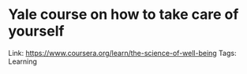 # Yale course on how to take care of yourself

Link: https://www.coursera.org/learn/the-science-of-well-being
Tags: Learning